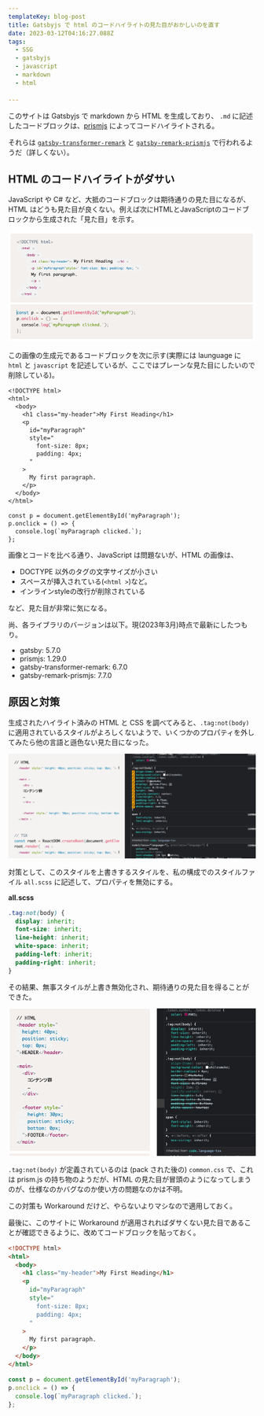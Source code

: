 ```yaml
---
templateKey: blog-post
title: Gatsbyjs で html のコードハイライトの見た目がおかしいのを直す
date: 2023-03-12T04:16:27.088Z
tags:
  - SSG
  - gatsbyjs
  - javascript
  - markdown
  - html

---
```


このサイトは Gatsbyjs で markdown から HTML を生成しており、 ``.md`` に記述したコードブロックは、[prismjs](https://prismjs.com/) によってコードハイライトされる。

それらは  [``gatsby-transformer-remark``](https://www.gatsbyjs.com/plugins/gatsby-transformer-remark/) と [``gatsby-remark-prismjs``](https://www.gatsbyjs.com/plugins/gatsby-remark-prismjs/)  で行われるようだ（詳しくない）。

## HTML のコードハイライトがダサい

JavaScript や C# など、大抵のコードブロックは期待通りの見た目になるが、HTML はどうも見た目が良くない。例えば次にHTMLとJavaScriptのコードブロックから生成された「見た目」を示す。

![image.png](https://raw.githubusercontent.com/amay077/blog2023/main/src/img/2023-03-12-01GVA1DAARD6ZXGHYN9A1BCZCW.png)


この画像の生成元であるコードブロックを次に示す(実際には launguage に ``html`` と ``javascript`` を記述しているが、ここではプレーンな見た目にしたいので削除している)。

```
<!DOCTYPE html>
<html>
  <body>
    <h1 class="my-header">My First Heading</h1>
    <p 
      id="myParagraph"
      style="
        font-size: 8px;
        padding: 4px;
      "
    >
      My first paragraph.
    </p>
  </body>
</html>
```

```
const p = document.getElementById('myParagraph');
p.onclick = () => {
  console.log(`myParagraph clicked.`);
};

```

画像とコードを比べる通り、JavaScript は問題ないが、HTML の画像は、

- DOCTYPE 以外のタグの文字サイズが小さい
- スペースが挿入されている(``<html >``)など。 
- インラインstyleの改行が削除されている

など、見た目が非常に気になる。

尚、各ライブラリのバージョンは以下。現(2023年3月)時点で最新にしたつもり。

- gatsby: 5.7.0
- prismjs: 1.29.0
- gatsby-transformer-remark: 6.7.0
- gatsby-remark-prismjs: 7.7.0

## 原因と対策

生成されたハイライト済みの HTML と CSS を調べてみると、``.tag:not(body)`` に適用されているスタイルがよろしくないようで、いくつかのプロパティを外してみたら他の言語と遜色ない見た目になった。

![Untitled4.gif](https://raw.githubusercontent.com/amay077/blog2023/main/src/img/2023-03-12-01GVA2GRY5D7YD9733KVDWNQ94.gif)

対策として、このスタイルを上書きするスタイルを、私の構成でのスタイルファイル ``all.scss`` に記述して、プロパティを無効にする。


**all.scss**

```css
.tag:not(body) {
  display: inherit;
  font-size: inherit;
  line-height: inherit;
  white-space: inherit;
  padding-left: inherit;
  padding-right: inherit;
}
```

その結果、無事スタイルが上書き無効化され、期待通りの見た目を得ることができた。

![image.png](https://raw.githubusercontent.com/amay077/blog2023/main/src/img/2023-03-12-01GVA2TRNFXAPBX9C0ZRH8ZAJR.png)

``.tag:not(body)`` が定義されているのは (pack された後の) ``common.css`` で、これは prism.js の持ち物のようだが、HTML の見た目が冒頭のようになってしまうのが、仕様なのかバグなのか使い方の問題なのかは不明。

この対策も Workaround だけど、やらないよりマシなので適用しておく。

最後に、このサイトに Workaround が適用されればダサくない見た目であることが確認できるように、改めてコードブロックを貼っておく。

```html
<!DOCTYPE html>
<html>
  <body>
    <h1 class="my-header">My First Heading</h1>
    <p 
      id="myParagraph"
      style="
        font-size: 8px;
        padding: 4px;
      "
    >
      My first paragraph.
    </p>
  </body>
</html>
```

```javascript
const p = document.getElementById('myParagraph');
p.onclick = () => {
  console.log(`myParagraph clicked.`);
};

```

